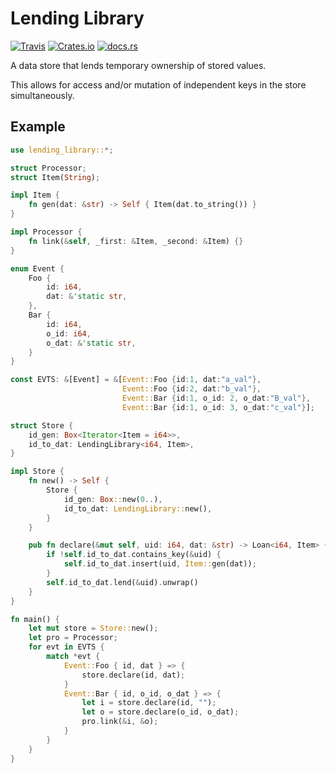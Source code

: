 # Lending Library
[![Travis](https://img.shields.io/travis/HarkonenBade/lending-library.svg)](https://travis-ci.org/HarkonenBade/lending-library)
[![Crates.io](https://img.shields.io/crates/v/lending-library.svg)](https://crates.io/crates/lending-library)
[![docs.rs](https://docs.rs/lending-library/badge.svg)](https://docs.rs/lending-library/)

A data store that lends temporary ownership of stored values.

This allows for access and/or mutation of independent keys in the store simultaneously.


## Example
```rust
use lending_library::*;

struct Processor;
struct Item(String);

impl Item {
    fn gen(dat: &str) -> Self { Item(dat.to_string()) }
}

impl Processor {
    fn link(&self, _first: &Item, _second: &Item) {}
}

enum Event {
    Foo {
        id: i64,
        dat: &'static str,
    },
    Bar {
        id: i64,
        o_id: i64,
        o_dat: &'static str,
    }
}

const EVTS: &[Event] = &[Event::Foo {id:1, dat:"a_val"},
                         Event::Foo {id:2, dat:"b_val"},
                         Event::Bar {id:1, o_id: 2, o_dat:"B_val"},
                         Event::Bar {id:1, o_id: 3, o_dat:"c_val"}];

struct Store {
    id_gen: Box<Iterator<Item = i64>>,
    id_to_dat: LendingLibrary<i64, Item>,
}

impl Store {
    fn new() -> Self {
        Store {
            id_gen: Box::new(0..),
            id_to_dat: LendingLibrary::new(),
        }
    }

    pub fn declare(&mut self, uid: i64, dat: &str) -> Loan<i64, Item> {
        if !self.id_to_dat.contains_key(&uid) {
            self.id_to_dat.insert(uid, Item::gen(dat));
        }
        self.id_to_dat.lend(&uid).unwrap()
    }
}

fn main() {
    let mut store = Store::new();
    let pro = Processor;
    for evt in EVTS {
        match *evt {
            Event::Foo { id, dat } => {
                store.declare(id, dat);
            }
            Event::Bar { id, o_id, o_dat } => {
                let i = store.declare(id, "");
                let o = store.declare(o_id, o_dat);
                pro.link(&i, &o);
            }
        }
    }
}
```